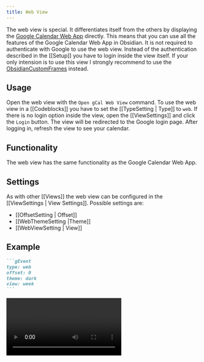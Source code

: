 ```yaml
---
title: Web View
---
```


The web view is special. It differentiates itself from the others by displaying the [Google Calendar Web App](https://calendar.google.com/calendar/) directly.
This means that you can use all the features of the Google Calendar Web App in Obsidian.
It is not required to authenticate with Google to use the web view.
Instead of the authentication described in the [[Setup]] you have to login inside the view itself.
If your only intension is to use this view I strongly recommend to use the [ObsidianCustomFrames](https://github.com/Ellpeck/ObsidianCustomFrames) instead.

## Usage

Open the web view with the `Open gCal Web View` command.
To use the web view in a [[Codeblocks]] you have to set the [[TypeSetting | Type]] to `web`.
If there is no login option inside the view, open the [[ViewSettings]] and click the `Login` button.
The view will be redirected to the Google login page.
After logging in, refresh the view to see your calendar.

## Functionality

The web view has the same functionality as the Google Calendar Web App.

## Settings

As with other [[Views]] the web view can be configured in the [[ViewSettings | View Settings]].
Possible settings are:

- [[OffsetSetting | Offset]]
- [[WebThemeSetting |Theme]]
- [[WebViewSetting | View]]

## Example

~~~md
```gEvent
type: web
offset: 0
theme: dark
view: week
```
~~~

<video src="webViewExample.mp4" controls title="Web View Example"></video>
